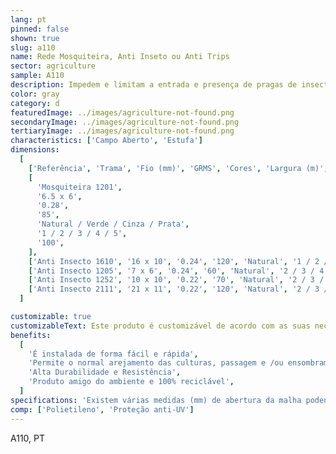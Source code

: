 ```yaml
---
lang: pt
pinned: false
shown: true
slug: a110
name: Rede Mosquiteira, Anti Inseto ou Anti Trips
sector: agriculture
sample: A110
description: Impedem e limitam a entrada e presença de pragas de insectos nas culturas agrícolas e, ao mesmo tempo, evitam a saída de outros que são benéficos e que garantem a polinização.
color: gray
category: d
featuredImage: ../images/agriculture-not-found.png
secondaryImage: ../images/agriculture-not-found.png
tertiaryImage: ../images/agriculture-not-found.png
characteristics: ['Campo Aberto', 'Estufa']
dimensions:
  [
    ['Referência', 'Trama', 'Fio (mm)', 'GRMS', 'Cores', 'Largura (m)', 'Comprimento (m)'],
    [
      'Mosquiteira 1201',
      '6.5 x 6',
      '0.28',
      '85',
      'Natural / Verde / Cinza / Prata',
      '1 / 2 / 3 / 4 / 5',
      '100',
    ],
    ['Anti Insecto 1610', '16 x 10', '0.24', '120', 'Natural', '1 / 2 / 3 / 4 / 5', '100'],
    ['Anti Insecto 1205', '7 x 6', '0.24', '60', 'Natural', '2 / 3 / 4 / 5', '100'],
    ['Anti Insecto 1252', '10 x 10', '0.22', '70', 'Natural', '2 / 3 / 4 / 5', '100'],
    ['Anti Insecto 2111', '21 x 11', '0.22', '120', 'Natural', '2 / 3 / 4 / 5', '100'],
  ]

customizable: true
customizableText: Este produto é customizável de acordo com as suas necessidades. Contacte-nos para mais informações.
benefits:
  [
    'É instalada de forma fácil e rápida',
    'Permite o normal arejamento das culturas, passagem e /ou ensombramento',
    'Alta Durabilidade e Resistência',
    'Produto amigo do ambiente e 100% reciclável',
  ]
specifications: 'Existem várias medidas (mm) de abertura da malha podendo proteger contra pragas de insectos de diferentes dimensões: malhas mais pequenas permitem proteger contra insectos mais pequenos e vice-versa.'
comp: ['Polietileno', 'Proteção anti-UV']
---
```


A110, PT

